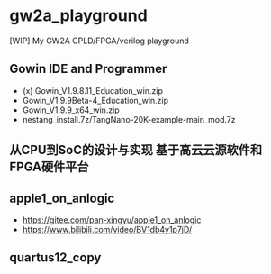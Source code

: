 # gw2a_playground
[WIP] My GW2A CPLD/FPGA/verilog playground

## Gowin IDE and Programmer  
* (x) Gowin_V1.9.8.11_Education_win.zip  
* Gowin_V1.9.9Beta-4_Education_win.zip  
* Gowin_V1.9.9_x64_win.zip  
* nestang_install.7z/TangNano-20K-example-main_mod.7z  

## 从CPU到SoC的设计与实现 基于高云云源软件和FPGA硬件平台  

## apple1_on_anlogic  
* https://gitee.com/pan-xingyu/apple1_on_anlogic
* https://www.bilibili.com/video/BV1db4y1p7jD/

## quartus12_copy  

